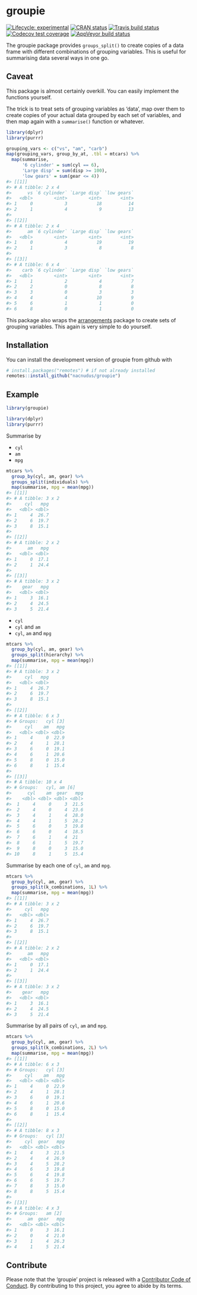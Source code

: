 
<!-- README.md is generated from README.Rmd. Please edit that file -->

# groupie

<!-- badges: start -->

[![Lifecycle:
experimental](https://img.shields.io/badge/lifecycle-experimental-orange.svg)](https://www.tidyverse.org/lifecycle/#experimental)
[![CRAN
status](https://www.r-pkg.org/badges/version/groupie)](https://cran.r-project.org/package=groupie)
[![Travis build
status](https://travis-ci.org/nacnudus/groupie.svg?branch=master)](https://travis-ci.org/nacnudus/groupie)
[![Codecov test
coverage](https://codecov.io/gh/nacnudus/groupie/branch/master/graph/badge.svg)](https://codecov.io/gh/nacnudus/groupie?branch=master)
[![AppVeyor build
status](https://ci.appveyor.com/api/projects/status/github/nacnudus/groupie?branch=master&svg=true)](https://ci.appveyor.com/project/nacnudus/groupie)
<!-- badges: end -->

The groupie package provides `groups_split()` to create copies of a data
frame with different combinations of grouping variables. This is useful
for summarising data several ways in one go.

## Caveat

This package is almost certainly overkill. You can easily implement the
functions yourself.

The trick is to treat sets of grouping variables as ‘data’, map over
them to create copies of your actual data grouped by each set of
variables, and then map again with a `summarise()` function or whatever.

``` r
library(dplyr)
library(purrr)

grouping_vars <- c("vs", "am", "carb")
map(grouping_vars, group_by_at, .tbl = mtcars) %>%
  map(summarise,
      '6 cylinder' = sum(cyl == 6),
      'Large disp' = sum(disp >= 100),
      'low gears' = sum(gear <= 4))
#> [[1]]
#> # A tibble: 2 x 4
#>      vs `6 cylinder` `Large disp` `low gears`
#>   <dbl>        <int>        <int>       <int>
#> 1     0            3           18          14
#> 2     1            4            9          13
#> 
#> [[2]]
#> # A tibble: 2 x 4
#>      am `6 cylinder` `Large disp` `low gears`
#>   <dbl>        <int>        <int>       <int>
#> 1     0            4           19          19
#> 2     1            3            8           8
#> 
#> [[3]]
#> # A tibble: 6 x 4
#>    carb `6 cylinder` `Large disp` `low gears`
#>   <dbl>        <int>        <int>       <int>
#> 1     1            2            4           7
#> 2     2            0            8           8
#> 3     3            0            3           3
#> 4     4            4           10           9
#> 5     6            1            1           0
#> 6     8            0            1           0
```

This package also wraps the
[arrangements](https://cran.r-project.org/package=arrangements) package
to create sets of grouping variables. This again is very simple to do
yourself.

## Installation

You can install the development version of groupie from github with

``` r
# install.packages("remotes") # if not already installed
remotes::install_github("nacnudus/groupie")
```

## Example

``` r
library(groupie)

library(dplyr)
library(purrr)
```

Summarise by

  - `cyl`
  - `am`
  - `mpg`

<!-- end list -->

``` r
mtcars %>%
  group_by(cyl, am, gear) %>%
  groups_split(individuals) %>%
  map(summarise, mpg = mean(mpg))
#> [[1]]
#> # A tibble: 3 x 2
#>     cyl   mpg
#>   <dbl> <dbl>
#> 1     4  26.7
#> 2     6  19.7
#> 3     8  15.1
#> 
#> [[2]]
#> # A tibble: 2 x 2
#>      am   mpg
#>   <dbl> <dbl>
#> 1     0  17.1
#> 2     1  24.4
#> 
#> [[3]]
#> # A tibble: 3 x 2
#>    gear   mpg
#>   <dbl> <dbl>
#> 1     3  16.1
#> 2     4  24.5
#> 3     5  21.4
```

  - `cyl`
  - `cyl` and `am`
  - `cyl`, `am` and `mpg`

<!-- end list -->

``` r
mtcars %>%
  group_by(cyl, am, gear) %>%
  groups_split(hierarchy) %>%
  map(summarise, mpg = mean(mpg))
#> [[1]]
#> # A tibble: 3 x 2
#>     cyl   mpg
#>   <dbl> <dbl>
#> 1     4  26.7
#> 2     6  19.7
#> 3     8  15.1
#> 
#> [[2]]
#> # A tibble: 6 x 3
#> # Groups:   cyl [3]
#>     cyl    am   mpg
#>   <dbl> <dbl> <dbl>
#> 1     4     0  22.9
#> 2     4     1  28.1
#> 3     6     0  19.1
#> 4     6     1  20.6
#> 5     8     0  15.0
#> 6     8     1  15.4
#> 
#> [[3]]
#> # A tibble: 10 x 4
#> # Groups:   cyl, am [6]
#>      cyl    am  gear   mpg
#>    <dbl> <dbl> <dbl> <dbl>
#>  1     4     0     3  21.5
#>  2     4     0     4  23.6
#>  3     4     1     4  28.0
#>  4     4     1     5  28.2
#>  5     6     0     3  19.8
#>  6     6     0     4  18.5
#>  7     6     1     4  21  
#>  8     6     1     5  19.7
#>  9     8     0     3  15.0
#> 10     8     1     5  15.4
```

Summarise by each one of `cyl`, `am` and `mpg`.

``` r
mtcars %>%
  group_by(cyl, am, gear) %>%
  groups_split(k_combinations, 1L) %>%
  map(summarise, mpg = mean(mpg))
#> [[1]]
#> # A tibble: 3 x 2
#>     cyl   mpg
#>   <dbl> <dbl>
#> 1     4  26.7
#> 2     6  19.7
#> 3     8  15.1
#> 
#> [[2]]
#> # A tibble: 2 x 2
#>      am   mpg
#>   <dbl> <dbl>
#> 1     0  17.1
#> 2     1  24.4
#> 
#> [[3]]
#> # A tibble: 3 x 2
#>    gear   mpg
#>   <dbl> <dbl>
#> 1     3  16.1
#> 2     4  24.5
#> 3     5  21.4
```

Summarise by all pairs of `cyl`, `am` and `mpg`.

``` r
mtcars %>%
  group_by(cyl, am, gear) %>%
  groups_split(k_combinations, 2L) %>%
  map(summarise, mpg = mean(mpg))
#> [[1]]
#> # A tibble: 6 x 3
#> # Groups:   cyl [3]
#>     cyl    am   mpg
#>   <dbl> <dbl> <dbl>
#> 1     4     0  22.9
#> 2     4     1  28.1
#> 3     6     0  19.1
#> 4     6     1  20.6
#> 5     8     0  15.0
#> 6     8     1  15.4
#> 
#> [[2]]
#> # A tibble: 8 x 3
#> # Groups:   cyl [3]
#>     cyl  gear   mpg
#>   <dbl> <dbl> <dbl>
#> 1     4     3  21.5
#> 2     4     4  26.9
#> 3     4     5  28.2
#> 4     6     3  19.8
#> 5     6     4  19.8
#> 6     6     5  19.7
#> 7     8     3  15.0
#> 8     8     5  15.4
#> 
#> [[3]]
#> # A tibble: 4 x 3
#> # Groups:   am [2]
#>      am  gear   mpg
#>   <dbl> <dbl> <dbl>
#> 1     0     3  16.1
#> 2     0     4  21.0
#> 3     1     4  26.3
#> 4     1     5  21.4
```

## Contribute

Please note that the ‘groupie’ project is released with a [Contributor
Code of Conduct](.github/CODE_OF_CONDUCT.md). By contributing to this
project, you agree to abide by its terms.
